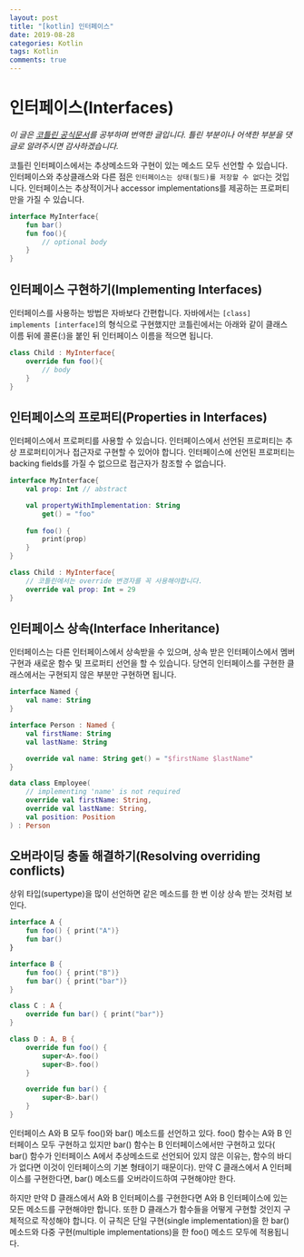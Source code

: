```yaml
---
layout: post
title: "[kotlin] 인터페이스"
date: 2019-08-28
categories: Kotlin
tags: Kotlin
comments: true
---
```


<!-- # Kotlin의 클래스 종류와 계층
- [인터페이스](#인터페이스)
- [open/final/abstract 클래스](#open/final/abstract-클래스)
- [public/internal/protected/private 가시성 접근자](#public/internal/protected/private-가시성-접근자)
- [내부(inner) 클래스와 중첩(nested) 클래스](#내부(inner)-클래스와-중첩(nested)-클래스)
- [봉인된(sealed) 클래스](#봉인된(sealed)-클래스) -->

# 인터페이스(Interfaces)

*이 글은 [코틀린 공식문서](https://kotlinlang.org/docs/reference/interfaces.html)를 공부하며 번역한 글입니다. 틀린 부분이나 어색한 부분을 댓글로 알려주시면 감사하겠습니다.* 

코틀린 인터페이스에서는 추상메소드와 구현이 있는 메소드 모두 선언할 수 있습니다. 인터페이스와 추상클래스와 다른 점은 `인터페이스는 상태(필드)를 저장할 수 없다`는 것입니다. 인터페이스는 추상적이거나 accessor implementations를 제공하는 프로퍼티만을 가질 수 있습니다. 

```kotlin
interface MyInterface{
    fun bar()
    fun foo(){
        // optional body
    }
}
``` 

## 인터페이스 구현하기(Implementing Interfaces)
인터페이스를 사용하는 방법은 자바보다 간편합니다. 자바에서는 `[class] implements [interface]`의 형식으로 구현했지만 코틀린에서는 아래와 같이 클래스 이름 뒤에 콜론(:)을 붙인 뒤 인터페이스 이름을 적으면 됩니다. 

```kotlin
class Child : MyInterface{
    override fun foo(){
        // body
    }
}
```
## 인터페이스의 프로퍼티(Properties in Interfaces)
인터페이스에서 프로퍼티를 사용할 수 있습니다. 인터페이스에서 선언된 프로퍼티는 추상 프로퍼티이거나 접근자로 구현할 수 있어야 합니다. 인터페이스에 선언된 프로퍼티는 backing fields를 가질 수 없으므로 접근자가 참조할 수 없습니다. 

```kotlin
interface MyInterface{
    val prop: Int // abstract

    val propertyWithImplementation: String
        get() = "foo"
    
    fun foo() {
        print(prop)
    }
}

class Child : MyInterface{
    // 코틀린에서는 override 변경자를 꼭 사용해야합니다. 
    override val prop: Int = 29 
}
```

## 인터페이스 상속(Interface Inheritance)
인터페이스는 다른 인터페이스에서 상속받을 수 있으며, 상속 받은 인터페이스에서 멤버 구현과 새로운 함수 및 프로퍼티 선언을 할 수 있습니다. 당연히 인터페이스를 구현한 클래스에서는 구현되지 않은 부분만 구현하면 됩니다. 

```kotlin
interface Named {
    val name: String
}

interface Person : Named {
    val firstName: String
    val lastName: String

    override val name: String get() = "$firstName $lastName"
}

data class Employee(
    // implementing 'name' is not required
    override val firstName: String,
    override val lastName: String,
    val position: Position
) : Person
```

## 오버라이딩 충돌 해결하기(Resolving overriding conflicts)
상위 타입(supertype)을 많이 선언하면 같은 메소드를 한 번 이상 상속 받는 것처럼 보인다. 

```kotlin
interface A {
    fun foo() { print("A")}
    fun bar()
}

interface B {
    fun foo() { print("B")}
    fun bar() { print("bar")}
}

class C : A {
    override fun bar() { print("bar")}
}

class D : A, B {
    override fun foo() {
        super<A>.foo()
        super<B>.foo()
    }

    override fun bar() {
        super<B>.bar()
    }
}
```

인터페이스 A와 B 모두 foo()와 bar() 메소드를 선언하고 있다. foo() 함수는 A와 B 인터페이스 모두 구현하고 있지만 bar() 함수는 B 인터페이스에서만 구현하고 있다( bar() 함수가 인터페이스 A에서 추상메소드로 선언되어 있지 않은 이유는, 함수의 바디가 없다면 이것이 인터페이스의 기본 형태이기 때문이다). 만약 C 클래스에서 A 인터페이스를 구현한다면, bar() 메소드를 오버라이드하여 구현해야만 한다. 

하지만 만약 D 클래스에서 A와 B 인터페이스를 구현한다면 A와 B 인터페이스에 있는 모든 메소드를 구현해야만 합니다. 또한 D 클래스가 함수들을 어떻게 구현할 것인지 구체적으로 작성해야 합니다. 이 규칙은 단일 구현(single implementation)을 한 bar() 메소드와 다중 구현(multiple implementations)을 한 foo() 메소드 모두에 적용됩니다.


<!-- ## open/final/abstract 클래스



## public/internal/protected/private 가시성 접근자

## 내부(inner) 클래스와 중첩(nested) 클래스

## 봉인된(sealed) 클래스 -->